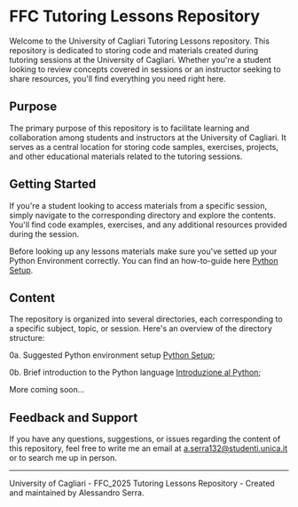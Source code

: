 # FFC Tutoring Lessons Repository

Welcome to the University of Cagliari Tutoring Lessons repository. This repository is dedicated to storing code and materials created during tutoring sessions at the University of Cagliari. Whether you're a student looking to review concepts covered in sessions or an instructor seeking to share resources, you'll find everything you need right here.

## Purpose

The primary purpose of this repository is to facilitate learning and collaboration among students and instructors at the University of Cagliari. It serves as a central location for storing code samples, exercises, projects, and other educational materials related to the tutoring sessions.

## Getting Started

If you're a student looking to access materials from a specific session, simply navigate to the corresponding directory and explore the contents. You'll find code examples, exercises, and any additional resources provided during the session.

Before looking up any lessons materials make sure you've setted up your Python Environment correctly. You can find an how-to-guide here [Python Setup](Setup_di_Python.md).

## Content

The repository is organized into several directories, each corresponding to a specific subject, topic, or session. Here's an overview of the directory structure:

0a. Suggested Python environment setup [Python Setup](Setup_di_Python.md);

0b. Brief introduction to the Python language [Introduzione al Python](Intro_Python.ipynb);

<!--

1. Numerical integration methods with Trapezoid and Simpson's rule [Integrali Numerici](Lezione_26-03);

2. Solving numerically the pendulum using Eulero, Eulero-Cromer and Veocity-Verlet algorithms [ODE: Pendolo](Lezione_09-04);

3. Solving numerically the two body orbit using Velocity-Verlet algorithm [ODE: Pianeti](Lezione_16-04);

4. Fitting and analizing experimental data in Python [Curve Fitting](Lezione_30-04);

5. Solving numerically the Heat Equation with the FTCS Method [PDE: Equazione del Calore](Lezione_30-04).

-->

More coming soon...

## Feedback and Support

If you have any questions, suggestions, or issues regarding the content of this repository, feel free to write me an email at a.serra132@studenti.unica.it or to search me up in person.

---

University of Cagliari - FFC_2025 Tutoring Lessons Repository - Created and maintained by Alessandro Serra.
